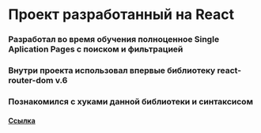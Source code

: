 # Проект разработанный на React 

### Разработал во время обучения полноценное Single Aplication Pages с поиском и фильтрацией 
### Внутри проекта использовал впервые библиотеку react-router-dom v.6 
### Познакомился с хуками данной библиотеки и синтаксисом

#### [Ссылка](https://maximmutylin.github.io/react-food/)

